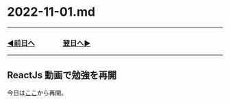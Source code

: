 # 2022-11-01.md
  
---

### [◀️前日へ](https://github.com/yuasys/chatty-journal/blob/main/2022/10/2022-10-31.md)&emsp;&emsp;&emsp;&emsp;[翌日へ▶️](https://github.com/yuasys/chatty-journal/blob/main/2022/11/2022-11-02.md)

---

## ReactJs 動画で勉強を再開

今日は[ここ](https://www.youtube.com/watch?v=f55qeKGgB_M&list=PLpPqplz6dKxW5ZfERUPoYTtNUNvrEebAR&index=19&t=3873sz)から再開。
